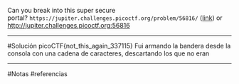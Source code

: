 Can you break into this super secure portal? `https://jupiter.challenges.picoctf.org/problem/56816/` ([link](https://jupiter.challenges.picoctf.org/problem/56816/)) or http://jupiter.challenges.picoctf.org:56816

----------
#Solución 
picoCTF{not_this_again_337115}
Fui armando la bandera desde la consola con una cadena de caracteres, descartando los que no eran 

--------
#Notas 
#referencias 
